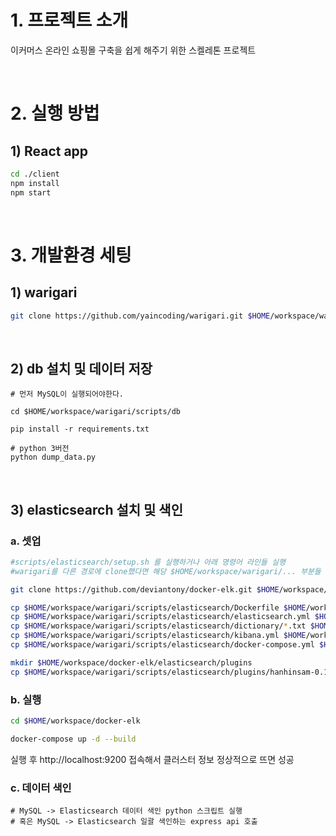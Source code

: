 # 1. 프로젝트 소개

이커머스 온라인 쇼핑몰 구축을 쉽게 해주기 위한 스켈레톤 프로젝트

<br>

# 2. 실행 방법

## 1) React app
``` bash
cd ./client
npm install
npm start
```

<br>

# 3. 개발환경 세팅

## 1) warigari

``` bash
git clone https://github.com/yaincoding/warigari.git $HOME/workspace/warigari
```

<br>

## 2) db 설치 및 데이터 저장
```
# 먼저 MySQL이 실행되어야한다.

cd $HOME/workspace/warigari/scripts/db

pip install -r requirements.txt

# python 3버전
python dump_data.py
```

<br>

## 3) elasticsearch 설치 및 색인

### a. 셋업
``` bash
#scripts/elasticsearch/setup.sh 를 실행하거나 아래 명령어 라인들 실행
#warigari를 다른 경로에 clone했다면 해당 $HOME/workspace/warigari/... 부분들 수정

git clone https://github.com/deviantony/docker-elk.git $HOME/workspace/docker-elk

cp $HOME/workspace/warigari/scripts/elasticsearch/Dockerfile $HOME/workspace/docker-elk/elasticsearch/
cp $HOME/workspace/warigari/scripts/elasticsearch/elasticsearch.yml $HOME/workspace/docker-elk/elasticsearch/config/
cp $HOME/workspace/warigari/scripts/elasticsearch/dictionary/*.txt $HOME/workspace/docker-elk/elasticsearch/config/
cp $HOME/workspace/warigari/scripts/elasticsearch/kibana.yml $HOME/workspace/docker-elk/kibana/config/
cp $HOME/workspace/warigari/scripts/elasticsearch/docker-compose.yml $HOME/workspace/docker-elk/

mkdir $HOME/workspace/docker-elk/elasticsearch/plugins
cp $HOME/workspace/warigari/scripts/elasticsearch/plugins/hanhinsam-0.1.zip $HOME/workspace/docker-elk/elasticsearch/plugins/
```


### b. 실행
``` bash
cd $HOME/workspace/docker-elk

docker-compose up -d --build
```

실행 후 http://localhost:9200 접속해서 클러스터 정보 정상적으로 뜨면 성공

### c. 데이터 색인
```
# MySQL -> Elasticsearch 데이터 색인 python 스크립트 실행
# 혹은 MySQL -> Elasticsearch 일괄 색인하는 express api 호출
```
